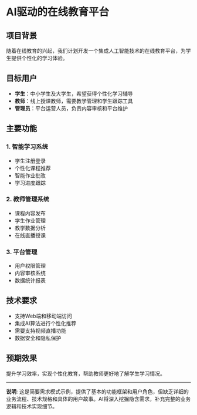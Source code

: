 # AI驱动的在线教育平台

## 项目背景

随着在线教育的兴起，我们计划开发一个集成人工智能技术的在线教育平台，为学生提供个性化的学习体验。

## 目标用户

- **学生**：中小学生及大学生，希望获得个性化学习辅导
- **教师**：线上授课教师，需要教学管理和学生跟踪工具
- **管理员**：平台运营人员，负责内容审核和平台维护

## 主要功能

### 1. 智能学习系统
- 学生注册登录
- 个性化课程推荐
- 智能作业批改
- 学习进度跟踪

### 2. 教师管理系统  
- 课程内容发布
- 学生作业管理
- 教学数据分析
- 在线直播授课

### 3. 平台管理
- 用户权限管理
- 内容审核系统
- 数据统计报表

## 技术要求

- 支持Web端和移动端访问
- 集成AI算法进行个性化推荐
- 需要支持视频直播功能
- 数据安全和隐私保护

## 预期效果

提升学习效率，实现个性化教育，帮助教师更好地了解学生学习情况。

---

**说明**: 这是简要需求模式示例，提供了基本的功能框架和用户角色，但缺乏详细的业务流程、技术规格和具体的用户故事。AI将深入挖掘隐含需求，补充完整的业务逻辑和技术实现细节。